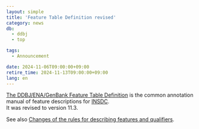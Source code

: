 ```yaml
---
layout: simple
title: 'Feature Table Definition revised'
category: news
db:
  - ddbj
  - top

tags:
  - Announcement

date: 2024-11-06T09:00:00+09:00
retire_time: 2024-11-13T09:00:00+09:00
lang: en
---
```


[The DDBJ/ENA/GenBank Feature Table Definition](/ddbj/feature-table-e.html ) 
is the common annotation manual of feature descriptions for [INSDC](http://www.insdc.org/ ).    
It was revised to version 11.3.    

See also [Changes of the rules for describing features and qualifiers](/activities/insdc_meeting/2024-e.html#2024-ft).    
